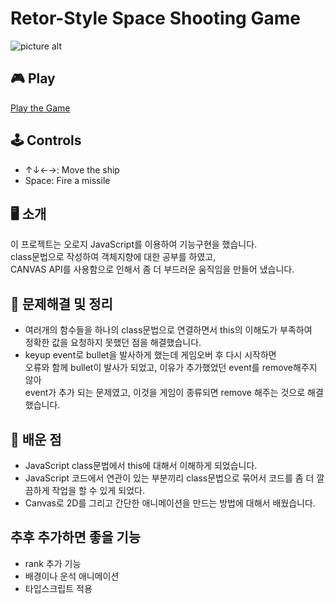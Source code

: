 # Retor-Style Space Shooting Game

![picture alt](https://shape2ee.github.io/shooting-game/images/readme_image.png "Retor-Style Space Shooting Game")

## 🎮 Play
[Play the Game](https://shape2ee.github.io/shooting-game/)

## 🕹 Controls
- ↑↓←→: Move the ship
- Space: Fire a missile

## 🖥 소개
이 프로젝트는 오로지 JavaScript를 이용하여 기능구현을 했습니다.<br>
class문법으로 작성하여 객체지향에 대한 공부를 하였고, <br>
CANVAS API를 사용함으로 인해서 좀 더 부드러운 움직임을 만들어 냈습니다.

## 🔑 문제해결 및 정리
- 여러개의 함수들을 하나의 class문법으로 연결하면서 this의 이해도가 부족하여<br>
  정확한 값을 요청하지 못했던 점을 해결했습니다.
- keyup event로 bullet을 발사하게 했는데 게임오버 후 다시 시작하면<br>
  오류와 함께 bullet이 발사가 되었고, 이유가 추가했었던 event를 remove해주지 않아<br>
  event가 추가 되는 문제였고, 이것을 게임이 종류되면 remove 해주는 것으로 해결 했습니다.

## 📝 배운 점
- JavaScript class문법에서 this에 대해서 이해하게 되었습니다.
- JavaScript 코드에서 연관이 있는 부분끼리 class문법으로 묶어서 코드를 좀 더 깔끔하게 작업을 할 수 있게 되었다.
- Canvas로 2D를 그리고 간단한 애니메이션을 만드는 방법에 대해서 배웠습니다.

## 추후 추가하면 좋을 기능
- rank 추가 기능
- 배경이나 운석 애니메이션
- 타입스크립트 적용



